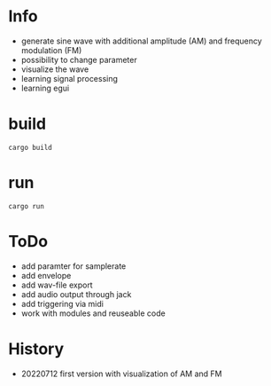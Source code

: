 # Info
- generate sine wave with additional amplitude (AM) and frequency modulation (FM)
- possibility to change parameter
- visualize the wave
- learning signal processing 
- learning egui 

# build
```
cargo build
```

# run
```
cargo run
```

# ToDo 
- add paramter for samplerate
- add envelope
- add wav-file export
- add audio output through jack
- add triggering via midi
- work with modules and reuseable code

# History
- 20220712 first version with visualization of AM and FM 
